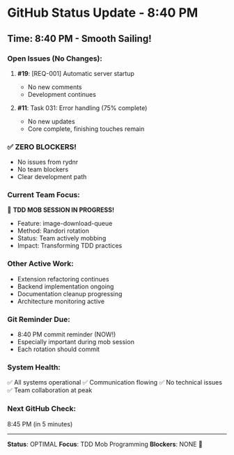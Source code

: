 # GitHub Status Update - 8:40 PM

## Time: 8:40 PM - Smooth Sailing!

### Open Issues (No Changes):
1. **#19**: [REQ-001] Automatic server startup
   - No new comments
   - Development continues
   
2. **#11**: Task 031: Error handling (75% complete)
   - No new updates
   - Core complete, finishing touches remain

### ✅ ZERO BLOCKERS!
- No issues from rydnr
- No team blockers
- Clear development path

### Current Team Focus:
🎯 **TDD MOB SESSION IN PROGRESS!**
- Feature: image-download-queue
- Method: Randori rotation
- Status: Team actively mobbing
- Impact: Transforming TDD practices

### Other Active Work:
- Extension refactoring continues
- Backend implementation ongoing
- Documentation cleanup progressing
- Architecture monitoring active

### Git Reminder Due:
- 8:40 PM commit reminder (NOW!)
- Especially important during mob session
- Each rotation should commit

### System Health:
✅ All systems operational
✅ Communication flowing
✅ No technical issues
✅ Team collaboration at peak

### Next GitHub Check:
8:45 PM (in 5 minutes)

---
**Status**: OPTIMAL
**Focus**: TDD Mob Programming
**Blockers**: NONE 🚀